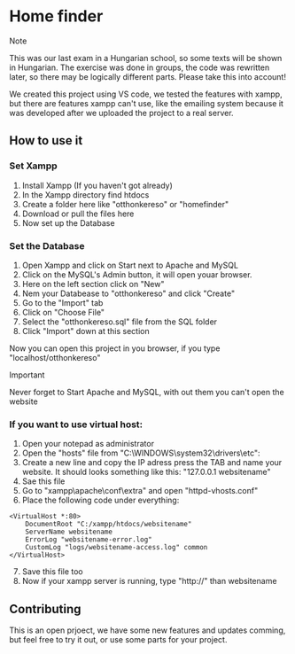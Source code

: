 # Home finder

> [!NOTE]
> This was our last exam in a Hungarian school,
> so some texts will be shown in Hungarian.
> The exercise was done in groups, the code was rewritten later,
> so there may be logically different parts. Please take this into account!
> 
> We created this project using VS code, we tested the features with xampp,
> but there are features xampp can't use, like the emailing system because
> it was developed after we uploaded the project to a real server.


## How to use it
### Set Xampp
1. Install Xampp (If you haven't got already)
2. In the Xampp directory find htdocs
3. Create a folder here like "otthonkereso" or "homefinder"
4. Download or pull the files here
5. Now set up the Database


### Set the Database
1. Open Xampp and click on Start next to Apache and MySQL
2. Click on the MySQL's Admin button, it will open youar browser.
3. Here on the left section click on "New"
4. Nem your Databease to "otthonkereso" and click "Create"
5. Go to the "Import" tab
6. Click on "Choose File"
7. Select the "otthonkereso.sql" file from the SQL folder
8. Click "Import" down at this section


Now you can open this project in you browser, if you type
"localhost/otthonkereso"
<!-- Ezt nem tudom pontosan mert nálam már nem működik -->
> [!IMPORTANT]
> Never forget to Start Apache and MySQL, with out them you
> can't open the website



### If you want to use virtual host:
1. Open your notepad as administrator
2. Open the "hosts" file from "C:\WINDOWS\system32\drivers\etc\":
3. Create a new line and copy the IP adress press the TAB and name your website. It should looks something like this:
"127.0.0.1  websitename"
4. Sae this file
5. Go to "xampp\apache\conf\extra" and open "httpd-vhosts.conf"
6. Place the following code under everything:
```
<VirtualHost *:80>
    DocumentRoot "C:/xampp/htdocs/websitename"
    ServerName websitename
    ErrorLog "websitename-error.log"
    CustomLog "logs/websitename-access.log" common
</VirtualHost>
```
7. Save this file too
8. Now if your xampp server is running, type "http://" than websitename

## Contributing
This is an open prjoect, we have some new features and updates comming, but feel free to try it out, or use some parts for your project.

